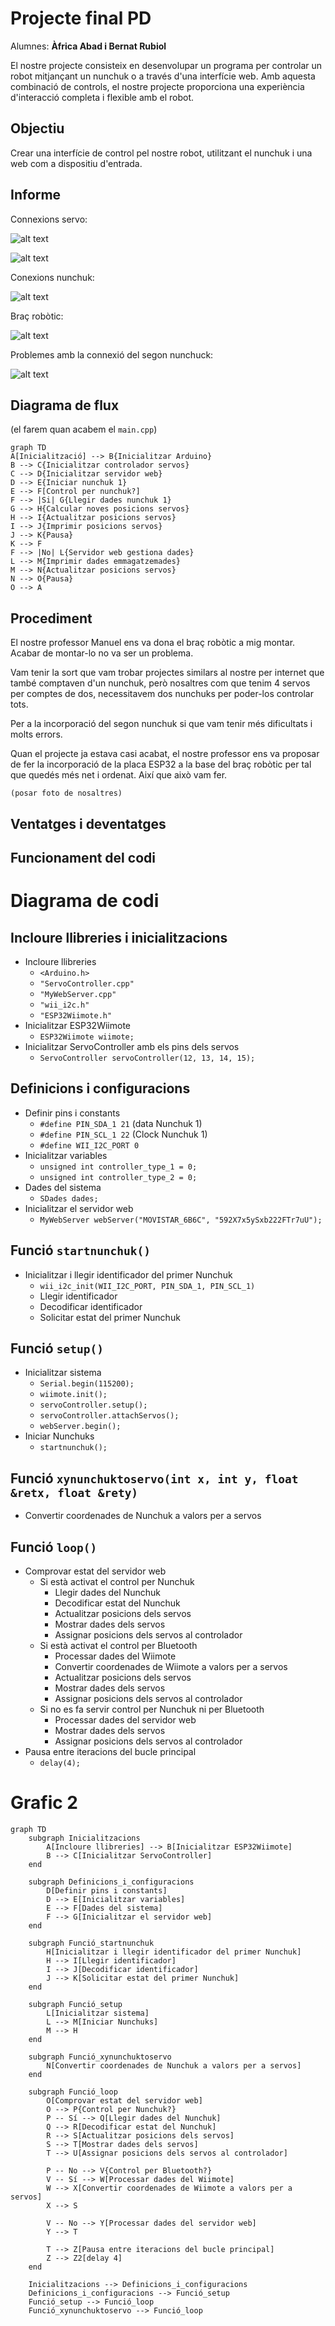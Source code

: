 # Projecte final PD
Alumnes: **Àfrica Abad i Bernat Rubiol**

El nostre projecte consisteix en desenvolupar un programa per controlar un robot mitjançant un nunchuk o a través d'una interfície web. Amb aquesta combinació de controls, el nostre projecte proporciona una experiència d'interacció completa i flexible amb el robot.

## Objectiu

Crear una interfície de control pel nostre robot, utilitzant el nunchuk i una web com a dispositiu d'entrada.

## Informe

Connexions servo:

![alt text](img/SG90-servo-circuit-diagram.jpg)

![alt text](img/web.png)

Conexions nunchuk:

![alt text](https://www.mauroalfieri.it/wp-content/uploads/2012/02/connettore-nunchuck.jpg)

Braç robòtic:

![alt text](https://m.media-amazon.com/images/I/61XfEKpOMVL._AC_SX425_.jpg)

Problemes amb la connexió del segon nunchuck:

![alt text](image.png)

## Diagrama de flux

(el farem quan acabem el `main.cpp`)


```mermaid
graph TD
A[Inicialització] --> B{Inicialitzar Arduino}
B --> C{Inicialitzar controlador servos}
C --> D{Inicialitzar servidor web}
D --> E{Iniciar nunchuk 1}
E --> F[Control per nunchuk?]
F --> |Si| G{Llegir dades nunchuk 1}
G --> H{Calcular noves posicions servos}
H --> I{Actualitzar posicions servos}
I --> J{Imprimir posicions servos}
J --> K{Pausa}
K --> F
F --> |No| L{Servidor web gestiona dades}
L --> M{Imprimir dades emmagatzemades}
M --> N{Actualitzar posicions servos}
N --> O{Pausa}
O --> A
```

## Procediment

El nostre professor Manuel ens va dona el braç robòtic a mig montar. Acabar de montar-lo no va ser un problema.

Vam tenir la sort que vam trobar projectes similars al nostre per internet que també comptaven d'un nunchuk, però nosaltres com que tenim 4 servos per comptes de dos, necessitavem dos nunchuks per poder-los controlar tots.

Per a la incorporació del segon nunchuk si que vam tenir més dificultats i molts errors. 

Quan el projecte ja estava casi acabat, el nostre professor ens va proposar de fer la incorporació de la placa ESP32 a la base del braç robòtic per tal que quedés més net i ordenat. Així que això vam fer.

    (posar foto de nosaltres)

## Ventatges i deventatges 

## Funcionament del codi

# Diagrama de codi

## Incloure llibreries i inicialitzacions
- Incloure llibreries
  - `<Arduino.h>`
  - `"ServoController.cpp"`
  - `"MyWebServer.cpp"`
  - `"wii_i2c.h"`
  - `"ESP32Wiimote.h"`
- Inicialitzar ESP32Wiimote
  - `ESP32Wiimote wiimote;`
- Inicialitzar ServoController amb els pins dels servos
  - `ServoController servoController(12, 13, 14, 15);`

## Definicions i configuracions
- Definir pins i constants
  - `#define PIN_SDA_1 21` (data Nunchuk 1)
  - `#define PIN_SCL_1 22` (Clock Nunchuk 1)
  - `#define WII_I2C_PORT 0`
- Inicialitzar variables
  - `unsigned int controller_type_1 = 0;`
  - `unsigned int controller_type_2 = 0;`
- Dades del sistema
  - `SDades dades;`
- Inicialitzar el servidor web
  - `MyWebServer webServer("MOVISTAR_6B6C", "592X7x5ySxb222FTr7uU");`

## Funció `startnunchuk()`
- Inicialitzar i llegir identificador del primer Nunchuk
  - `wii_i2c_init(WII_I2C_PORT, PIN_SDA_1, PIN_SCL_1)`
  - Llegir identificador
  - Decodificar identificador
  - Solicitar estat del primer Nunchuk

## Funció `setup()`
- Inicialitzar sistema
  - `Serial.begin(115200);`
  - `wiimote.init();`
  - `servoController.setup();`
  - `servoController.attachServos();`
  - `webServer.begin();`
- Iniciar Nunchuks
  - `startnunchuk();`

## Funció `xynunchuktoservo(int x, int y, float &retx, float &rety)`
- Convertir coordenades de Nunchuk a valors per a servos

## Funció `loop()`
- Comprovar estat del servidor web
  - Si està activat el control per Nunchuk
    - Llegir dades del Nunchuk
    - Decodificar estat del Nunchuk
    - Actualitzar posicions dels servos
    - Mostrar dades dels servos
    - Assignar posicions dels servos al controlador
  - Si està activat el control per Bluetooth
    - Processar dades del Wiimote
    - Convertir coordenades de Wiimote a valors per a servos
    - Actualitzar posicions dels servos
    - Mostrar dades dels servos
    - Assignar posicions dels servos al controlador
  - Si no es fa servir control per Nunchuk ni per Bluetooth
    - Processar dades del servidor web
    - Mostrar dades dels servos
    - Assignar posicions dels servos al controlador
- Pausa entre iteracions del bucle principal
  - `delay(4);`


# Grafic 2

```mermaid
graph TD
    subgraph Inicialitzacions
        A[Incloure llibreries] --> B[Inicialitzar ESP32Wiimote]
        B --> C[Inicialitzar ServoController]
    end

    subgraph Definicions_i_configuracions
        D[Definir pins i constants]
        D --> E[Inicialitzar variables]
        E --> F[Dades del sistema]
        F --> G[Inicialitzar el servidor web]
    end

    subgraph Funció_startnunchuk
        H[Inicialitzar i llegir identificador del primer Nunchuk]
        H --> I[Llegir identificador]
        I --> J[Decodificar identificador]
        J --> K[Solicitar estat del primer Nunchuk]
    end

    subgraph Funció_setup
        L[Inicialitzar sistema]
        L --> M[Iniciar Nunchuks]
        M --> H
    end

    subgraph Funció_xynunchuktoservo
        N[Convertir coordenades de Nunchuk a valors per a servos]
    end

    subgraph Funció_loop
        O[Comprovar estat del servidor web]
        O --> P{Control per Nunchuk?}
        P -- Sí --> Q[Llegir dades del Nunchuk]
        Q --> R[Decodificar estat del Nunchuk]
        R --> S[Actualitzar posicions dels servos]
        S --> T[Mostrar dades dels servos]
        T --> U[Assignar posicions dels servos al controlador]

        P -- No --> V{Control per Bluetooth?}
        V -- Sí --> W[Processar dades del Wiimote]
        W --> X[Convertir coordenades de Wiimote a valors per a servos]
        X --> S

        V -- No --> Y[Processar dades del servidor web]
        Y --> T

        T --> Z[Pausa entre iteracions del bucle principal]
        Z --> Z2[delay 4]
    end

    Inicialitzacions --> Definicions_i_configuracions
    Definicions_i_configuracions --> Funció_setup
    Funció_setup --> Funció_loop
    Funció_xynunchuktoservo --> Funció_loop
```
